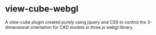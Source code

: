 # view-cube-webgl
A view-cube plugin created purely using jquery and CSS to control the 3-dimensional orientation for CAD models in three.js webgl library.
